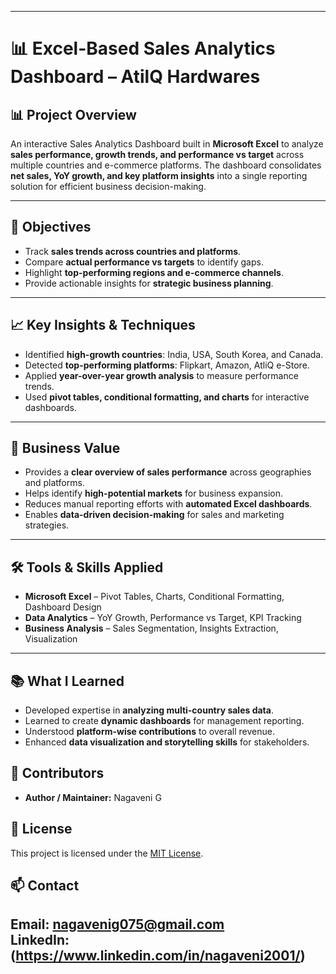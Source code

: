 
---

# 📊 Excel-Based Sales Analytics Dashboard – AtilQ Hardwares

## 📊 Project Overview

An interactive Sales Analytics Dashboard built in **Microsoft Excel** to analyze **sales performance, growth trends, and performance vs target** across multiple countries and e-commerce platforms. The dashboard consolidates **net sales, YoY growth, and key platform insights** into a single reporting solution for efficient business decision-making.

---

## 🎯 Objectives

* Track **sales trends across countries and platforms**.
* Compare **actual performance vs targets** to identify gaps.
* Highlight **top-performing regions and e-commerce channels**.
* Provide actionable insights for **strategic business planning**.

---

## 📈 Key Insights & Techniques

* Identified **high-growth countries**: India, USA, South Korea, and Canada.
* Detected **top-performing platforms**: Flipkart, Amazon, AtliQ e-Store.
* Applied **year-over-year growth analysis** to measure performance trends.
* Used **pivot tables, conditional formatting, and charts** for interactive dashboards.

---

## 💼 Business Value

* Provides a **clear overview of sales performance** across geographies and platforms.
* Helps identify **high-potential markets** for business expansion.
* Reduces manual reporting efforts with **automated Excel dashboards**.
* Enables **data-driven decision-making** for sales and marketing strategies.

---

## 🛠️ Tools & Skills Applied

* **Microsoft Excel** – Pivot Tables, Charts, Conditional Formatting, Dashboard Design
* **Data Analytics** – YoY Growth, Performance vs Target, KPI Tracking
* **Business Analysis** – Sales Segmentation, Insights Extraction, Visualization

---

## 📚 What I Learned

* Developed expertise in **analyzing multi-country sales data**.
* Learned to create **dynamic dashboards** for management reporting.
* Understood **platform-wise contributions** to overall revenue.
* Enhanced **data visualization and storytelling skills** for stakeholders.


## 👥 Contributors

* **Author / Maintainer:** Nagaveni G

## 📄 License

This project is licensed under the [MIT License](LICENSE).

## 📫 Contact

Email: [nagavenig075@gmail.com](mailto:nagavenig075@gmail.com)  
LinkedIn: (https://www.linkedin.com/in/nagaveni2001/)
--

